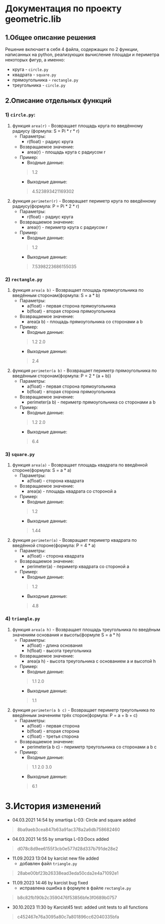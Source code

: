 # Документация по проекту geometric.lib
## 1.Общее описание решения
Решение включает в себя 4 файла, содержащих по 2 функции,
написанных на python, реализующих вычисление площади и периметра некоторых
фигур, а именно:
- круга - `circle.py`
- квадрата - `square.py`
- прямоугольника - `rectangle.py`
- треугольника - `circle.py`
## 2.Описание отдельных функций
### 1) `circle.py`:
   1) функция `area(r)` - Возвращает площадь круга по введённому радиусу
      (формула: S = Pi * r * r)
      - Параметры:
        - r(float) - радиус круга
      - Возвращаемое значение:
        - area(r) - площадь круга с радиусом r
      - Пример:
          - Входные данные:
        > 1.2
          - Выходные данные: 
        > 4.523893421169302
   2) функция `perimeter(r)` - Возвращает периметр круга по введённому радиусу(формула: P = Pi * 2 * r)
      - Параметры:
        - r(float) - радиус круга
      - Возвращаемое значение:
        - area(r) - периметр круга с радиусом r
      - Пример:
        - Входные данные: 
        > 1.2
        - Выходные данные: 
        > 7.5398223686155035
   
### 2) `rectangle.py`
   1) функция `area(a b)` - Возвращает площадь прямоугольника по введённым сторонам(формула: S = a * b)
      - Параметры:
        - a(float) - первая сторона прямоугольника
        - b(float) - вторая сторона прямоугольника
      - Возвращаемое значение:
        - area(a b) - площадь прямоугольника со сторонами a b
      - Пример:
        - Входные данные: 
        > 1.2 2.0
        - Выходные данные: 
        > 2.4
   2) функция `perimeter(a b)` - Возвращает периметр прямоугольника по введённым сторонам(формула: P = 2 * (a + b))
      - Параметры:
        - a(float) - первая сторона прямоугольника
        - b(float) - вторая сторона прямоугольника
      - Возвращаемое значение:
        - perimeter(a b) - периметр прямоугольника со сторонами a b
      - Пример:
        - Входные данные:
        > 1.2 2.0
        - Выходные данные:
        > 6.4
### 3) `square.py` 
   1) функция `area(a)` - Возвращает площадь квадрата по введённой стороне(формула: S = a * a)
      - Параметры:
        - a(float) - сторона квадрата
      - Возвращаемое значение:
        - area(a) - площадь квадрата со стороной a
      - Пример:
        - Входные данные:
        > 1.2
        - Выходные данные:
        > 1.44
   2) функция `perimeter(a)` - Возвращает периметр квадрата по введённой стороне(формула: P = 4 * a)
      - Параметры:
        - a(float) - сторона квадрата
      - Возвращаемое значение:
        - perimeter(a) - периметр квадрата со стороной a
      - Пример:
        - Входные данные: 
        > 1.2
        - Выходные данные: 
        > 4.8
### 4) `triangle.py` 
   1) функция `area(a h)` -  Возвращает площадь треугольника по введёным значениям основания и высоты(формуле S = a * h)
      - Параметры:
        - a(float) - длина основания
        - h(float) - высота треугольника
      - Возвращаемое значение:
        - area(a h) - высота треугольника с основанием a и высотой h
      - Пример:
        - Входные данные: 
        > 1.1 2.0
        - Выходные данные: 
        > 1.1
   2) функция `perimeter(a b c)` - Возвращает периметр треугольника по введённым значениям трёх сторон(формула: P = a + b + c)
      - Параметры:
        - a(float) - первая сторона
        - b(float) - вторая сторона
        - c(float) - третья сторона
      - Возвращаемое значение:
        - perimeter(a b c) - периметр треугольника со сторонами a b c
      - Пример:
        - Входные данные: 
        > 1.1 2.0 3.0
        - Выходные данные: 
        > 6.1
# 3.История изменений
- 04.03.2021 14:54 by smartiqa L-03: Circle and square added
> 8ba9aeb3cea847b63a91ac378a2a6db758682460
- 04.03.2021 14:55 by smartiqa L-03:Docs added
> d078c8d9ee6155f3cb0e577d28d337b791de28e2
- 11.09.2023 13:04 by karcist new file added
    - добавлен файл `triangle.py`
> 28abe00bf23b26338ead3eda50cda2e4a71092e1
- 11.09.2023 14:46 by karcist bug fixed
    - исправлена ошибка в формуле в файле `rectangle.py`
> b8c82fb190b2c3590476f53856bfe3f0689b0757
- 30.10.2023 11:30 by Karcist45 test: added unit tests to all functions
>c452467e76a3095a80c7a801896cc62040335bfa